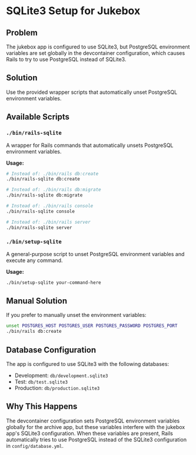 # SQLite3 Setup for Jukebox

## Problem
The jukebox app is configured to use SQLite3, but PostgreSQL environment variables are set globally in the devcontainer configuration, which causes Rails to try to use PostgreSQL instead of SQLite3.

## Solution
Use the provided wrapper scripts that automatically unset PostgreSQL environment variables.

## Available Scripts

### `./bin/rails-sqlite`
A wrapper for Rails commands that automatically unsets PostgreSQL environment variables.

**Usage:**
```bash
# Instead of: ./bin/rails db:create
./bin/rails-sqlite db:create

# Instead of: ./bin/rails db:migrate
./bin/rails-sqlite db:migrate

# Instead of: ./bin/rails console
./bin/rails-sqlite console

# Instead of: ./bin/rails server
./bin/rails-sqlite server
```

### `./bin/setup-sqlite`
A general-purpose script to unset PostgreSQL environment variables and execute any command.

**Usage:**
```bash
./bin/setup-sqlite your-command-here
```

## Manual Solution
If you prefer to manually unset the environment variables:

```bash
unset POSTGRES_HOST POSTGRES_USER POSTGRES_PASSWORD POSTGRES_PORT
./bin/rails db:create
```

## Database Configuration
The app is configured to use SQLite3 with the following databases:
- Development: `db/development.sqlite3`
- Test: `db/test.sqlite3`
- Production: `db/production.sqlite3`

## Why This Happens
The devcontainer configuration sets PostgreSQL environment variables globally for the archive app, but these variables interfere with the jukebox app's SQLite3 configuration. When these variables are present, Rails automatically tries to use PostgreSQL instead of the SQLite3 configuration in `config/database.yml`. 